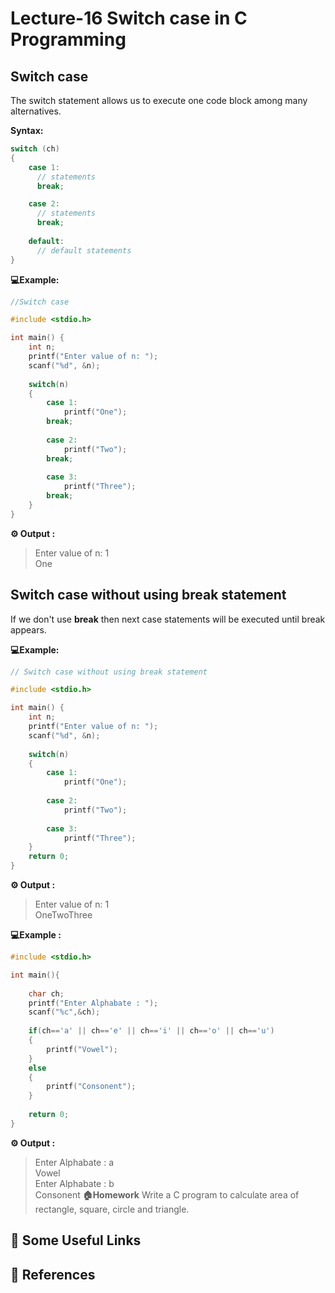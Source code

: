 # Lecture-16 Switch case in C Programming 

## Switch case

The switch statement allows us to execute one code block among many alternatives.

**Syntax:**
```c
switch (ch)
​{
    case 1:
      // statements
      break;

    case 2:
      // statements
      break;
   
    default:
      // default statements
}

```

**💻Example:**

```c
//Switch case 

#include <stdio.h>

int main() {
    int n;
    printf("Enter value of n: ");
    scanf("%d", &n);
    
    switch(n)
    {
        case 1:
            printf("One");
        break;
        
        case 2:
            printf("Two");
        break;
        
        case 3:
            printf("Three");
        break;
    }
}
```
**⚙️ Output :** 
>Enter value of n: 1 <br>
One        

## Switch case without using break statement

If we don't use **break** then next case statements will be executed until break appears.

**💻Example:**

```c
// Switch case without using break statement

#include <stdio.h>

int main() {
    int n;
    printf("Enter value of n: ");
    scanf("%d", &n);
    
    switch(n)
    {
        case 1:
            printf("One");
        
        case 2:
            printf("Two");
        
        case 3:
            printf("Three");
    }
    return 0;
}
```
**⚙️ Output :** 
>Enter value of n: 1 <br>
OneTwoThree               

**💻Example :**

```c
#include <stdio.h>

int main(){
    
    char ch;
    printf("Enter Alphabate : ");
    scanf("%c",&ch);
    
    if(ch=='a' || ch=='e' || ch=='i' || ch=='o' || ch=='u')
    {
        printf("Vowel");
    }
    else
    {
        printf("Consonent");
    }
    
    return 0;
}
```
**⚙️ Output :** 
>Enter Alphabate : a<br>
Vowel<br>
Enter Alphabate : b<br>
Consonent
**🏠Homework**
> Write a C program to calculate area of rectangle, square, circle and triangle.

## 🔗 Some Useful Links

## 📖 References